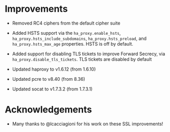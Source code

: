 # Improvements

- Removed RC4 ciphers from the default cipher suite
- Added HSTS support via the `ha_proxy.enable_hsts`,
  `ha_proxy.hsts_include_subdomains`, `ha_proxy.hsts_preload`,
  and `ha_proxy.hsts_max_age` properties. HSTS is off by default.
- Added support for disabling TLS tickets to improve Forward
  Secrecy, via `ha_proxy.disable_tls_tickets`. TLS tickets are
  disabled by default

- Updated haproxy to v1.6.12 (from 1.6.10)
- Updated pcre to v8.40 (from 8.36)
- Updated socat to v1.7.3.2 (from 1.7.3.1)

# Acknowledgements

- Many thanks to @lcacciagioni for his work on these SSL
  improvements!

